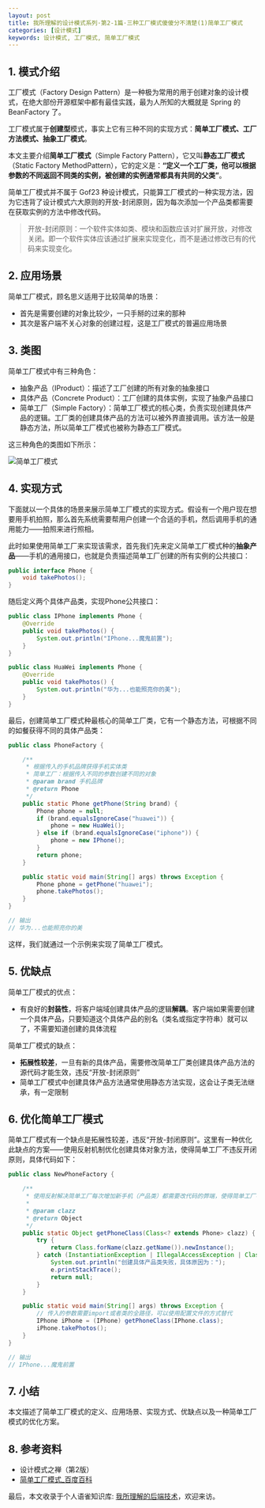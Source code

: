 ```yaml
---
layout: post
title: 我所理解的设计模式系列·第2-1篇·三种工厂模式傻傻分不清楚(1)简单工厂模式
categories: [设计模式]
keywords: 设计模式, 工厂模式, 简单工厂模式
---
```




## 1. 模式介绍

工厂模式（Factory Design Pattern）是一种极为常用的用于创建对象的设计模式，在绝大部份开源框架中都有最佳实践，最为人所知的大概就是 Spring 的 BeanFactory 了。

工厂模式属于**创建型**模式，事实上它有三种不同的实现方式：**简单工厂模式、工厂方法模式、抽象工厂模式**。

本文主要介绍**简单工厂模式**（Simple Factory Pattern），它又叫**静态工厂模式**（Static Factory MethodPattern），它的定义是：**“定义一个工厂类，他可以根据参数的不同返回不同类的实例，被创建的实例通常都具有共同的父类”**。

简单工厂模式并不属于 Gof23 种设计模式，只能算工厂模式的一种实现方法，因为它违背了设计模式六大原则的开放-封闭原则，因为每次添加一个产品类都需要在获取实例的方法中修改代码。

> 开放-封闭原则：一个软件实体如类、模块和函数应该对扩展开放，对修改关闭。即一个软件实体应该通过扩展来实现变化，而不是通过修改已有的代码来实现变化。



## 2. 应用场景

简单工厂模式，顾名思义适用于比较简单的场景：

- 首先是需要创建的对象比较少，一只手掰的过来的那种
- 其次是客户端不关心对象的创建过程，这是工厂模式的普遍应用场景



## 3. 类图

简单工厂模式中有三种角色：

- 抽象产品（IProduct）：描述了工厂创建的所有对象的抽象接口
- 具体产品（Concrete Product）：工厂创建的具体实例，实现了抽象产品接口
- 简单工厂（Simple Factory）：简单工厂模式的核心类，负责实现创建具体产品的逻辑。工厂类的创建具体产品的方法可以被外界直接调用。该方法一般是静态方法，所以简单工厂模式也被称为静态工厂模式。

这三种角色的类图如下所示：

![简单工厂模式](https://cdn.nlark.com/yuque/0/2022/jpeg/2331602/1642686438199-9a577388-007c-49c6-aaac-764df77017b0.jpeg?x-oss-process=image%2Fwatermark%2Ctype_d3F5LW1pY3JvaGVp%2Csize_37%2Ctext_6K-t6ZuA77ya5oiR5omA55CG6Kej55qE5ZCO56uv5oqA5pyv%2Ccolor_FFFFFF%2Cshadow_50%2Ct_80%2Cg_se%2Cx_10%2Cy_10)

## 4. 实现方式

下面就以一个具体的场景来展示简单工厂模式的实现方式。假设有一个用户现在想要用手机拍照，那么首先系统需要帮用户创建一个合适的手机，然后调用手机的通用能力——拍照来进行照相。

此时如果使用简单工厂来实现该需求，首先我们先来定义简单工厂模式种的**抽象产品**——手机的通用接口，也就是负责描述简单工厂创建的所有实例的公共接口：

````java
public interface Phone {
    void takePhotos();
}
````

随后定义两个具体产品类，实现Phone公共接口：

````java
public class IPhone implements Phone {
    @Override
    public void takePhotos() {
        System.out.println("IPhone...魔鬼前置");
    }
}

public class HuaWei implements Phone {
    @Override
    public void takePhotos() {
        System.out.println("华为...也能照亮你的美");
    }
}
````

最后，创建简单工厂模式种最核心的简单工厂类，它有一个静态方法，可根据不同的如餐获得不同的具体产品类：

````java
public class PhoneFactory {

    /**
     * 根据传入的手机品牌获得手机实体类
     * 简单工厂：根据传入不同的参数创建不同的对象
     * @param brand 手机品牌
     * @return Phone
     */
    public static Phone getPhone(String brand) {
        Phone phone = null;
        if (brand.equalsIgnoreCase("huawei")) {
            phone = new HuaWei();
        } else if (brand.equalsIgnoreCase("iphone")) {
            phone = new IPhone();
        }
        return phone;
    }

    public static void main(String[] args) throws Exception {
        Phone phone = getPhone("huawei");
        phone.takePhotos();
    }
}

// 输出 
// 华为...也能照亮你的美
````

这样，我们就通过一个示例来实现了简单工厂模式。



## 5. 优缺点

简单工厂模式的优点：

- 有良好的**封装性**，将客户端域创建具体产品的逻辑**解耦**。客户端如果需要创建一个具体产品，只要知道这个具体产品的别名（类名或指定字符串）就可以了，不需要知道创建的具体流程

简单工厂模式的缺点：

- **拓展性较差**，一旦有新的具体产品，需要修改简单工厂类创建具体产品方法的源代码才能生效，违反“开放-封闭原则”
- 简单工厂模式中创建具体产品方法通常使用静态方法实现，这会让子类无法继承，有一定限制



## 6. 优化简单工厂模式

简单工厂模式有一个缺点是拓展性较差，违反“开放-封闭原则”。这里有一种优化此缺点的方案——使用反射机制优化创建具体对象方法，使得简单工厂不违反开闭原则，具体代码如下：

```java
public class NewPhoneFactory {

    /**
     * 使用反射解决简单工厂每次增加新手机（产品类）都需要改代码的弊端，使得简单工厂不违反开闭原则
     *
     * @param clazz
     * @return Object
     */
    public static Object getPhoneClass(Class<? extends Phone> clazz) {
        try {
            return Class.forName(clazz.getName()).newInstance();
        } catch (InstantiationException | IllegalAccessException | ClassNotFoundException e) {
            System.out.println("创建具体产品类失败，具体原因为：");
            e.printStackTrace();
            return null;
        }
    }

    public static void main(String[] args) throws Exception {
        // 传入的参数需要import或者类的全路径，可以使用配置文件的方式替代
        IPhone iPhone = (IPhone) getPhoneClass(IPhone.class);
        iPhone.takePhotos();
    }
}

// 输出
// IPhone...魔鬼前置
```



## 7. 小结

本文描述了简单工厂模式的定义、应用场景、实现方式、优缺点以及一种简单工厂模式的优化方案。



## 8. 参考资料

- 设计模式之禅（第2版）
- [简单工厂模式_百度百科](https://baike.baidu.com/item/%E7%AE%80%E5%8D%95%E5%B7%A5%E5%8E%82%E6%A8%A1%E5%BC%8F/8801727?fr=aladdin)

最后，本文收录于个人语雀知识库: [我所理解的后端技术](https://www.yuque.com/planeswalker/bankend)，欢迎来访。